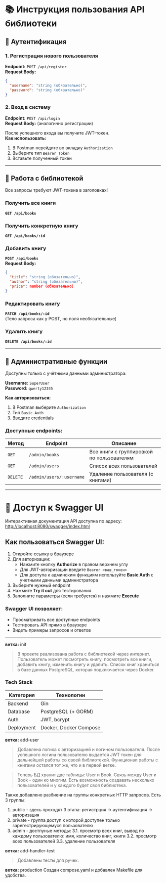 # 📚 Инструкция пользования API библиотеки

## 🔐 Аутентификация

### 1. Регистрация нового пользователя
**Endpoint:** `POST /api/register`  
**Request Body:**
```json
{
  "username": "string (обязательно)",
  "password": "string (обязательно)"
}
```

### 2. Вход в систему
**Endpoint:** `POST /api/login`  
**Request Body:** (аналогично регистрации)  

После успешного входа вы получите JWT-токен.  
**Как использовать:**
1. В Postman перейдите во вкладку `Authorization`
2. Выберите тип `Bearer Token`
3. Вставьте полученный токен

---

## 📖 Работа с библиотекой
Все запросы требуют JWT-токена в заголовках!

### Получить все книги
**`GET /api/books`**

### Получить конкретную книгу
**`GET /api/books/:id`**

### Добавить книгу
**`POST /api/books`**  
**Request Body:**
```json
{
  "title": "string (обязательно)",
  "author": "string (обязательно)",
  "price": number (обязательно)
}
```

### Редактировать книгу
**`PATCH /api/books/:id`**  
(Тело запроса как у POST, но поля необязательные)

### Удалить книгу
**`DELETE /api/books/:id`**

---

## 👑 Административные функции
Доступны только с учётными данными администратора:

**Username:** `SuperUser`  
**Password:** `qwerty12345`  

**Как авторизоваться:**
1. В Postman выберите `Authorization`
2. Тип `Basic Auth`
3. Введите credentials

### Доступные endpoints:
| Метод | Endpoint | Описание |
|-------|----------|----------|
| `GET` | `/admin/books` | Все книги с группировкой по пользователям |
| `GET` | `/admin/users` | Список всех пользователей |
| `DELETE` | `/admin/users/:username` | Удаление пользователя (с книгами) |

---

# 📘 Доступ к Swagger UI

Интерактивная документация API доступна по адресу:  
[http://localhost:8080/swagger/index.html](http://localhost:8080/swagger/index.html)

## Как пользоваться Swagger UI:

1. Откройте ссылку в браузере  
2. Для авторизации:  
   - Нажмите кнопку **Authorize** в правом верхнем углу  
   - Для JWT-авторизации введите `Bearer <ваш_токен>`  
   - Для доступа к админским функциям используйте **Basic Auth** с учетными данными администратора  
3. Выберите нужный endpoint  
4. Нажмите **Try it out** для тестирования  
5. Заполните параметры (если требуется) и нажмите **Execute**  

### Swagger UI позволяет:
- Просматривать все доступные endpoints  
- Тестировать API прямо в браузере  
- Видеть примеры запросов и ответов  

---

**ветка:** init
> В проекте реализована работа с библиотекой через интернет.
Пользователь может посмотреть книгу, посмотреть все книги, добавить книгу, изменить книгу и удалить.
Список книг храниться в базе данных PostgreSQL, которая подключается через Docker.

### Tech Stack
| Категория      | Технологии                    |
|----------------|-------------------------------|
| Backend        | Gin                           |
| Database       | PostgreSQL (+ GORM)           |
| Auth           | JWT, bcrypt                   |
| Deployment     | Docker, Docker Compose        |



**ветка:** add-user
> Добавлена логика с авторизацией и логином пользователя. 
После успешного логина пользователю выдается JWT токен для дальнейшей работы со своей библиотекой.
Функционал работы с книгами остался тот же, что и в первой ветке.

> Теперь БД хранит две таблицы: User и Book.
Связь между User и Book - один ко многим.
Есть возможность создавать несколько пользователей и у каждого будет своя библиотека.

Также добавлено разбиение на группы конкретных HTTP запросов.
Есть 3 группы:
1. public - здесь проходят 3 этапа: регистрция -> аутентификация -> авторизация
2. private - группа доступ к которой доступен только зарегестрирующемуся пользователю
3. admin - достпуные методы:
  3.1. просмотр всех книг, вывод по каждому пользователю: имя, количество книг, книги
  3.2. просмотр всех пользователей
  3.3. удаление пользователя


  
**ветка:** add-handler-test
> Добавлены тесты для ручек.

**ветка:** production
Создан compose.yaml и добавлен Makefile для удобства.
